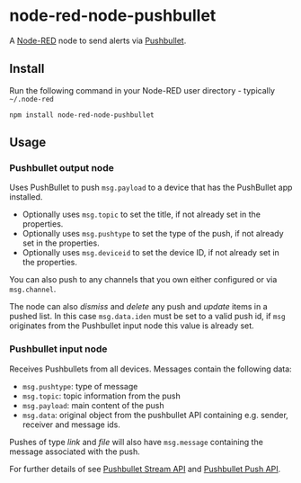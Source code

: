 node-red-node-pushbullet
========================

A <a href="http://nodered.org" target="_new">Node-RED</a> node to send alerts via <a href="http://pushbullet.com" target="_new">Pushbullet</a>.

Install
-------

Run the following command in your Node-RED user directory - typically `~/.node-red`

    npm install node-red-node-pushbullet


Usage
-----

### Pushbullet output node

Uses PushBullet to push `msg.payload` to a device that has the PushBullet app installed.
* Optionally uses `msg.topic` to set the title, if not already set in the properties.
* Optionally uses `msg.pushtype` to set the type of the push, if not already set in the properties.
* Optionally uses `msg.deviceid` to set the device ID, if not already set in the properties.

You can also push to any channels that you own either configured or via `msg.channel`.

The node can also *dismiss* and *delete* any push and *update* items in a pushed list. In this case `msg.data.iden` must be set to a valid push id, if `msg` originates from the Pushbullet input node this value is already set.

### Pushbullet input node

Receives Pushbullets from all devices. Messages contain the following data:
* `msg.pushtype`: type of message
* `msg.topic`: topic information from the push
* `msg.payload`: main content of the push
* `msg.data`: original object from the pushbullet API containing e.g. sender, receiver and message ids.

Pushes of type <i>link</i> and <i>file</i> will also have `msg.message` containing the message associated with the push.

For further details of see <a href="https://docs.pushbullet.com/stream/">Pushbullet Stream API</a> and <a href="https://docs.pushbullet.com/v2/pushes/">Pushbullet Push API</a>.
